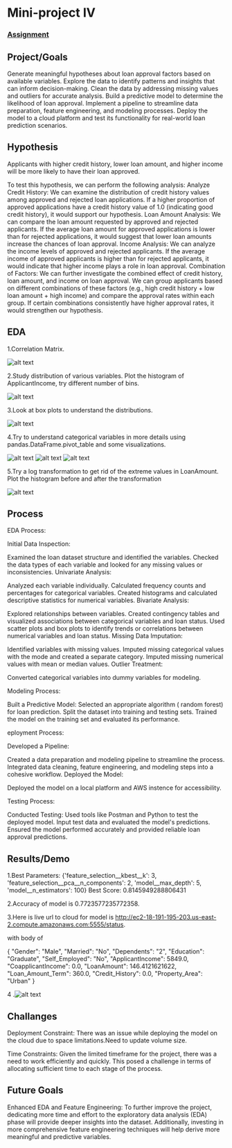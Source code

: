 # Mini-project IV

### [Assignment](assignment.md)

## Project/Goals
Generate meaningful hypotheses about loan approval factors based on available variables.
Explore the data to identify patterns and insights that can inform decision-making.
Clean the data by addressing missing values and outliers for accurate analysis.
Build a predictive model to determine the likelihood of loan approval.
Implement a pipeline to streamline data preparation, feature engineering, and modeling processes.
Deploy the model to a cloud platform and test its functionality for real-world loan prediction scenarios.

## Hypothesis
Applicants with higher credit history, lower loan amount, and higher income will be more likely to have their loan approved.

To test this hypothesis, we can perform the following analysis:
Analyze Credit History: We can examine the distribution of credit history values among approved and rejected loan applications. If a higher proportion of approved applications have a credit history value of 1.0 (indicating good credit history), it would support our hypothesis.
Loan Amount Analysis: We can compare the loan amount requested by approved and rejected applicants. If the average loan amount for approved applications is lower than for rejected applications, it would suggest that lower loan amounts increase the chances of loan approval.
Income Analysis: We can analyze the income levels of approved and rejected applicants. If the average income of approved applicants is higher than for rejected applicants, it would indicate that higher income plays a role in loan approval.
Combination of Factors: We can further investigate the combined effect of credit history, loan amount, and income on loan approval. We can group applicants based on different combinations of these factors (e.g., high credit history + low loan amount + high income) and compare the approval rates within each group. If certain combinations consistently have higher approval rates, it would strengthen our hypothesis.


## EDA 
1.Correlation Matrix.

![alt text](images/corr.png "Image Title")

2.Study distribution of various variables. Plot the histogram of ApplicantIncome, try different number of bins.

![alt text](images/2.png "Image Title")

3.Look at box plots to understand the distributions.

![alt text](images/3.png "Image Title")

4.Try to understand categorical variables in more details using pandas.DataFrame.pivot_table and some visualizations.

![alt text](images/4a.png "Image Title")
![alt text](images/4b.png "Image Title")
![alt text](images/4c.png "Image Title")

5.Try a log transformation to get rid of the extreme values in LoanAmount. Plot the histogram before and after the transformation

![alt text](images/5.png "Image Title")  


## Process
EDA Process:

Initial Data Inspection:

Examined the loan dataset structure and identified the variables.
Checked the data types of each variable and looked for any missing values or inconsistencies.
Univariate Analysis:

Analyzed each variable individually.
Calculated frequency counts and percentages for categorical variables.
Created histograms and calculated descriptive statistics for numerical variables.
Bivariate Analysis:

Explored relationships between variables.
Created contingency tables and visualized associations between categorical variables and loan status.
Used scatter plots and box plots to identify trends or correlations between numerical variables and loan status.
Missing Data Imputation:

Identified variables with missing values.
Imputed missing categorical values with the mode and created a separate category.
Imputed missing numerical values with mean or median values.
Outlier Treatment:

Converted categorical variables into dummy variables for modeling.

Modeling Process:

Built a Predictive Model:
Selected an appropriate algorithm ( random forest) for loan prediction.
Split the dataset into training and testing sets.
Trained the model on the training set and evaluated its performance.

eployment Process:

Developed a Pipeline:

Created a data preparation and modeling pipeline to streamline the process.
Integrated data cleaning, feature engineering, and modeling steps into a cohesive workflow.
Deployed the Model:

Deployed the model on a local platform and AWS instence for accessibility.

Testing Process:

Conducted Testing:
Used tools like Postman and  Python to test the deployed model.
Input test data and evaluated the model's predictions.
Ensured the model performed accurately and provided reliable loan approval predictions.


## Results/Demo
1.Best Parameters: {'feature_selection__kbest__k': 3, 'feature_selection__pca__n_components': 2, 'model__max_depth': 5, 'model__n_estimators': 100}
Best Score: 0.8145949288806431

2.Accuracy of model is  0.7723577235772358.

3.Here is live url to cloud for model is http://ec2-18-191-195-203.us-east-2.compute.amazonaws.com:5555/status.

with body of 

{
    "Gender": "Male",
    "Married": "No",
    "Dependents": "2",
    "Education": "Graduate",
    "Self_Employed": "No",
    "ApplicantIncome": 5849.0,
    "CoapplicantIncome": 0.0,
    "LoanAmount": 146.4121621622,
    "Loan_Amount_Term": 360.0,
    "Credit_History": 0.0,
    "Property_Area": "Urban"
}


4  .![alt text](images/postman.png)

## Challanges 
Deployment Constraint: There was an issue while deploying the model on the cloud due to space limitations.Need to update volume size.

Time Constraints: Given the limited timeframe for the project, there was a need to work efficiently and quickly. This posed a challenge in terms of allocating sufficient time to each stage of the process.

## Future Goals

Enhanced EDA and Feature Engineering: To further improve the project, dedicating more time and effort to the exploratory data analysis (EDA) phase will provide deeper insights into the dataset. Additionally, investing in more comprehensive feature engineering techniques will help derive more meaningful and predictive variables.